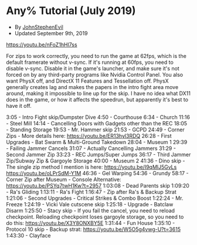 # Any% Tutorial (July 2019)
- By [JohnStephenEvil](https://www.speedrun.com/user/JohnStephenEvil)
- Updated September 9th, 2019

https://youtu.be/nFoZ1hHl7ss

For zips to work correctly, you need to run the game at 62fps, which is the default framerate without v-sync. If it's running at 60fps, you need to disable v-sync. Disable it in the game's launcher, and make sure it's not forced on by any third-party programs like Nvidia Control Panel.
You also want PhysX off, and DirectX 11 Features and Tessellation off. PhysX generally creates lag and makes the papers in the intro fight area move around, making it impossible to line up for the skip. I have no idea what DX11 does in the game, or how it affects the speedrun, but apparently it's best to have it off.

3:05 - Intro Fight skip/Dumpster Dive
4:50 - Courthouse
6:34 - Church
11:16 - Steel Mill
14:14 - Cancelling Doors with Gadgets other than the REC
18:05 - Standing Storage
19:53 - Mr. Hammer skip
21:53 - GCPD
24:49 - Corner Zips - More details here: https://youtu.be/ER13hyl3RDQ
26:28 - First Upgrades - Bat Swarm & Multi-Ground Takedown
28:04 - Museum 1
29:39 - Failing Jammer Cancels
31:07 - Actually Cancelling Jammers
31:29 - Second Jammer Zip
33:23 - REC Jumps/Super Jumps
36:17 - Third Jammer Zip/Subway Zip & Gargoyle Storage
40:00 - Museum 2
41:36 - Dino skip - The single zip method I mention is here: https://youtu.be/I9qMlJ5GvLs
https://youtu.be/oLPrSdM-Y1M
46:36 - Gel Warping
54:36 - Grundy
58:17 - Corner Zip after Museum - Console Alternative: https://youtu.be/PSYq7twH1Kw?t=2957
1:03:08 - Dead Parents skip
1:09:20 - Ra's Gliding
1:13:11 - Ra's Fight
1:16:47 - Zip after Ra's & Backup Strat
1:21:06 - Second Upgrades - Critical Strikes & Combo Boost
1:22:24 - Mr. Freeze
1:24:19 - Vicki Vale cutscene skip
1:25:18 - Upgrade - Batclaw Disarm
1:25:50 - Stacy skip - If you fail the cancel, you need to reload checkpoint. Reloading checkpoint loses gargoyle storage, so you need to do this: https://youtu.be/X3Y8ONXBY5E
1:31:44 - Fun House
1:35:10 - Protocol 10 skip - Backup strat: https://youtu.be/W5O5g4vwg-U?t=3615
1:43:30 - Clayface
